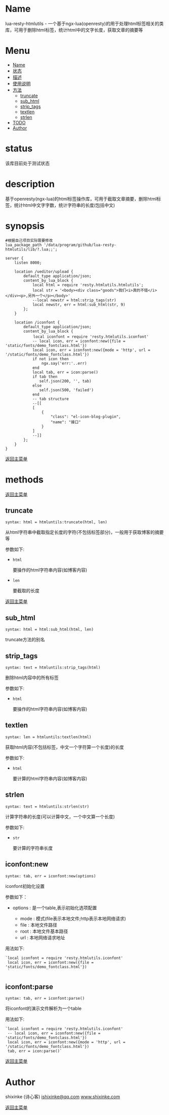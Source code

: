 Name
====

lua-resty-htmlutils - 一个基于ngx-lua(openresty)的用于处理html标签相关的类库，可用于删除html标签，统计html中的文字长度，获取文章的摘要等

Menu
=================

* [Name](#name)
* [状态](#status)
* [描述](#description)
* [使用说明](#synopsis)
* [方法](#methods)
    * [truncate](#truncate)
    * [sub_html](#sub_html)
    * [strip_tags](#strip_tags)
    * [textlen](#textlen)
    * [strlen](#strlen)
* [TODO](#todo)
* [Author](#author)


status
======

该库目前处于测试状态

description
===========

基于openresty(ngx-lua)的html标签操作库，可用于截取文章摘要，删除html标签，统计html中文字字数，统计字符串的长度(包括中文)

synopsis
========

    
    #根据自己项目实际需要修改
    lua_package_path '/data/program/github/lua-resty-htmlutils/lib/?.lua;;';
    
    server {
        listen 8000;
       
        location /ueditor/upload {
            default_type application/json;
            content_by_lua_block {
                local html = require 'resty.htmlutils.htmlutils';
                local str = '<body><div class="goods">我们<i>真的不错</i></div><p>,另外一个</p></body>'
                --local newstr = html:strip_tags(str)
                local newstr, err = html:sub_html(str, 9)
            };
        }
        
        location /iconfont {
            default_type application/json;
            content_by_lua_block {
            　　 local iconfont = require 'resty.htmlutils.iconfont'
                -- local icon, err = iconfont:new({file = 'static/fonts/demo_fontclass.html'})
                local icon, err = iconfont:new({mode = 'http', url = '/static/fonts/demo_fontclass.html'})
                if not icon then
                    ngx.say('err:'..err)
                end
                local tab, err = icon:parse()
                if tab then
                   self.json(200, '', tab)
                else
                   self.json(500, 'failed')
                end
                -- tab structure
                --[[
                [
                    {
                        "class": "el-icon-blog-plugin",
                        "name": "接口"
                    }
                ]
                --]]
            };
        }
    }


[返回主菜单](#menu)

methods
=======

[返回主菜单](#menu)

truncate
---
`syntax: html = htmluntils:truncate(html, len)`

从html字符串中截取指定长度的字符(不包括标签部分)，一般用于获取博客的摘要等

参数如下:

* `html`

    要操作的html字符串内容(如博客内容)
    
* `len`

    要截取的长度   

[返回主菜单](#menu)

sub_html
-------
`syntax: html = html:sub_html(html, len)`

truncate方法的别名

strip_tags
---
`syntax: text = htmluntils:strip_tags(html)`

删除html内容中的所有标签

参数如下:

* `html`

    要操作的html字符串内容(如博客内容)
 
textlen
---
`syntax: len = htmluntils:textlen(html)`

获取html内容(不包括标签，中文一个字符算一个长度)的长度

参数如下:

* `html`

    要计算的html字符串内容(如博客内容)
      
strlen
---
`syntax: text = htmluntils:strlen(str)`

计算字符串的长度(可以计算中文，一个中文算一个长度)

参数如下:

* `str`

    要计算的字符串长度    
    
iconfont:new
---
`syntax: tab, err = iconfont:new(options)`
    
iconfont初始化设置

参数如下：

* options : 是一个table,表示初始化选项配置

    * mode : 模式(file表示本地文件;http表示本地网络请求)
    * file : 本地文件路径
    * root : 本地文件基本路径
    * url  : 本地网络请求地址
    
用法如下:
    
    `local iconfont = require 'resty.htmlutils.iconfont'
     local icon, err = iconfont:new({file = 'static/fonts/demo_fontclass.html'})
     `    
    
    
iconfont:parse
---
`syntax: tab, err = iconfont:parse()`
    
将iconfont的演示文件解析为一个table
    
用法如下:
    
    `local iconfont = require 'resty.htmlutils.iconfont'
     -- local icon, err = iconfont:new({file = 'static/fonts/demo_fontclass.html'})
     local icon, err = iconfont:new({mode = 'http', url = '/static/fonts/demo_fontclass.html'})
     tab, err = icon:parse()`

[返回主菜单](#menu)

Author
======

shixinke (诗心客) <ishixinke@qq.com>  www.shixinke.com


[返回主菜单](#menu)

